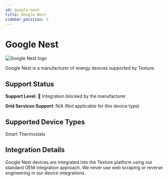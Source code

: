 ```yaml
---
id: google-nest
title: Google Nest
sidebar_position: 3
---
```


# Google Nest

<div style={{ textAlign: 'center', margin: '20px 0' }}>
  <img 
    src="https://device.cms.texture.energy/logo/%20Nest%20Vector%20Icon.svg" 
    alt="Google Nest logo" 
    style={{ maxWidth: '200px', maxHeight: '150px' }}
  />
</div>

Google Nest is a manufacturer of energy devices supported by Texture.



## Support Status

**Support Level**: 🚫 Integration blocked by the manufacturer

**Grid Services Support**: N/A (Not applicable for this device type)

## Supported Device Types

Smart Thermostats

## Integration Details

Google Nest devices are integrated into the Texture platform using our standard OEM integration approach. We never use web scraping or reverse engineering in our device integrations.


